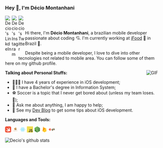 ### Hey 👋, I'm Décio Montanhani

<a href="https://www.linkedin.com/in/deciomontanhani/">
  <img align="left" alt="Decio's LinkdeIn" width="22px" src="https://cdn.jsdelivr.net/npm/simple-icons@v3/icons/linkedin.svg" />
</a>
<a href="https://www.instagram.com/deciomontanhani/">
  <img align="left" alt="Decio's Instagram" width="22px" src="https://cdn.jsdelivr.net/npm/simple-icons@v3/icons/instagram.svg" />
</a>
<a href="https://twitter.com/deciomontanhani">
  <img align="left" alt="Decio's Twitter" width="22px" src="https://cdn.jsdelivr.net/npm/simple-icons@v3/icons/twitter.svg" />
</a>

<br />
<br />

Hi there, I'm **Décio Montanhani**, a brazilian mobile developer passionate about coding 💘. I'm currently working at [iFood](https://www.ifood.com.br) 🚀 in Brazil 🌴.

Despite being a mobile developer, I love to dive into other tecnologies not related to mobile area. You can follow some of them here on my github profile. 

  <img align="right" alt="GIF" src="https://media.giphy.com/media/LmNwrBhejkK9EFP504/source.gif" />

**Talking about Personal Stuffs:**

- 👨🏽‍💻 I have 4 years of experience in iOS development;
- 📱 I have a Bachelor's degree in Information System; 
- ⚽️ Soccer is a topic that I never get bored about (unless my team loses. 🤣);
- 💬 Ask me about anything, I am happy to help;
- 📝 See my [Dev Blog](https://www.deciomontanhani.com.br/) to get some tips about iOS development.


**Languages and Tools:**  

<code><img height="20" src="https://raw.githubusercontent.com/github/explore/80688e429a7d4ef2fca1e82350fe8e3517d3494d/topics/swift/swift.png"></code>
<code><img height="20" src="https://raw.githubusercontent.com/github/explore/80688e429a7d4ef2fca1e82350fe8e3517d3494d/topics/objective-c/objective-c.png"></code>
<code><img height="20" src="https://raw.githubusercontent.com/github/explore/80688e429a7d4ef2fca1e82350fe8e3517d3494d/topics/react/react.png"></code>
<code><img height="20" src="https://raw.githubusercontent.com/github/explore/80688e429a7d4ef2fca1e82350fe8e3517d3494d/topics/javascript/javascript.png"></code>
<code><img height="20" src="https://raw.githubusercontent.com/github/explore/80688e429a7d4ef2fca1e82350fe8e3517d3494d/topics/nodejs/nodejs.png"></code>
<code><img height="20" src="https://raw.githubusercontent.com/github/explore/80688e429a7d4ef2fca1e82350fe8e3517d3494d/topics/firebase/firebase.png"></code>
<code><img height="20" src="https://raw.githubusercontent.com/github/explore/80688e429a7d4ef2fca1e82350fe8e3517d3494d/topics/git/git.png"></code>

![Decio's github stats](https://github-readme-stats.vercel.app/api?username=deciomontanhani&show_icons=true&hide_border=true)
